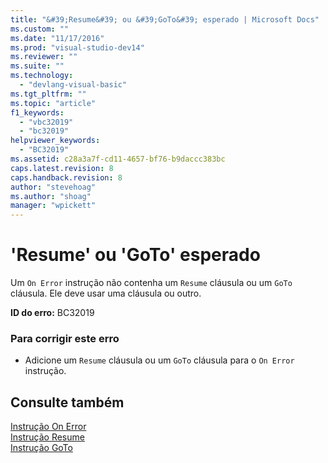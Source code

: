 ```yaml
---
title: "&#39;Resume&#39; ou &#39;GoTo&#39; esperado | Microsoft Docs"
ms.custom: ""
ms.date: "11/17/2016"
ms.prod: "visual-studio-dev14"
ms.reviewer: ""
ms.suite: ""
ms.technology: 
  - "devlang-visual-basic"
ms.tgt_pltfrm: ""
ms.topic: "article"
f1_keywords: 
  - "vbc32019"
  - "bc32019"
helpviewer_keywords: 
  - "BC32019"
ms.assetid: c28a3a7f-cd11-4657-bf76-b9daccc383bc
caps.latest.revision: 8
caps.handback.revision: 8
author: "stevehoag"
ms.author: "shoag"
manager: "wpickett"
---
```

# &#39;Resume&#39; ou &#39;GoTo&#39; esperado
Um `On Error` instrução não contenha um `Resume` cláusula ou um `GoTo` cláusula. Ele deve usar uma cláusula ou outro.  
  
 **ID do erro:** BC32019  
  
### Para corrigir este erro  
  
-   Adicione um `Resume` cláusula ou um `GoTo` cláusula para o `On Error` instrução.  
  
## Consulte também  
 [Instrução On Error](../../visual-basic/language-reference/statements/on-error-statement.md)   
 [Instrução Resume](../../visual-basic/language-reference/statements/resume-statement.md)   
 [Instrução GoTo](../../visual-basic/language-reference/statements/goto-statement.md)